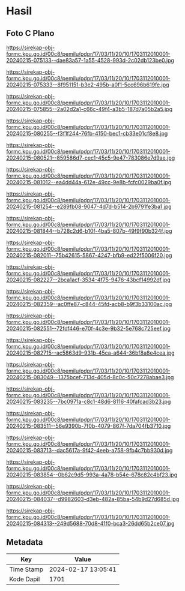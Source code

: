# Hasil

## Foto C Plano

https://sirekap-obj-formc.kpu.go.id/00c8/pemilu/pdpr/17/03/11/20/10/1703112010001-20240215-075133--dae83a57-1a55-4528-993d-2c02db123be0.jpg

https://sirekap-obj-formc.kpu.go.id/00c8/pemilu/pdpr/17/03/11/20/10/1703112010001-20240215-075333--8f951151-b3e2-495b-a0f1-5cc696b619fe.jpg

https://sirekap-obj-formc.kpu.go.id/00c8/pemilu/pdpr/17/03/11/20/10/1703112010001-20240215-075855--2a02d2a1-c66c-49f4-a3b5-187d7a05b2a5.jpg

https://sirekap-obj-formc.kpu.go.id/00c8/pemilu/pdpr/17/03/11/20/10/1703112010001-20240215-080255--f3f1f244-76fb-4150-bec1-cb33e01cf8e8.jpg

https://sirekap-obj-formc.kpu.go.id/00c8/pemilu/pdpr/17/03/11/20/10/1703112010001-20240215-080521--859586d7-cec1-45c5-9e47-783086e7d9ae.jpg

https://sirekap-obj-formc.kpu.go.id/00c8/pemilu/pdpr/17/03/11/20/10/1703112010001-20240215-081012--ea4dd44a-612e-49cc-9e8b-fcfc0029ba0f.jpg

https://sirekap-obj-formc.kpu.go.id/00c8/pemilu/pdpr/17/03/11/20/10/1703112010001-20240215-081254--e289fb08-9047-4d7d-b514-2b9791fe3ba1.jpg

https://sirekap-obj-formc.kpu.go.id/00c8/pemilu/pdpr/17/03/11/20/10/1703112010001-20240215-081844--b728c2d6-b10f-4ba5-807b-49f9f90b324f.jpg

https://sirekap-obj-formc.kpu.go.id/00c8/pemilu/pdpr/17/03/11/20/10/1703112010001-20240215-082011--75b42615-5867-4247-bfb9-ed22f5006f20.jpg

https://sirekap-obj-formc.kpu.go.id/00c8/pemilu/pdpr/17/03/11/20/10/1703112010001-20240215-082227--2bca1acf-3534-4f75-9476-43bcf14992df.jpg

https://sirekap-obj-formc.kpu.go.id/00c8/pemilu/pdpr/17/03/11/20/10/1703112010001-20240215-082359--ac0ffe87-c844-45fd-acb8-b9f3b33100ac.jpg

https://sirekap-obj-formc.kpu.go.id/00c8/pemilu/pdpr/17/03/11/20/10/1703112010001-20240215-082551--72fdf446-e70f-4c3e-9b32-5e768c725eef.jpg

https://sirekap-obj-formc.kpu.go.id/00c8/pemilu/pdpr/17/03/11/20/10/1703112010001-20240215-082715--ac5863d9-931b-45ca-a644-36bf8a8e4cea.jpg

https://sirekap-obj-formc.kpu.go.id/00c8/pemilu/pdpr/17/03/11/20/10/1703112010001-20240215-083049--1375bcef-713d-405d-8c0c-50c7278abae3.jpg

https://sirekap-obj-formc.kpu.go.id/00c8/pemilu/pdpr/17/03/11/20/10/1703112010001-20240215-083235--7bc0971a-c8c1-48d6-8116-40fafcad3b23.jpg

https://sirekap-obj-formc.kpu.go.id/00c8/pemilu/pdpr/17/03/11/20/10/1703112010001-20240215-083511--56e9390b-7f0b-4079-867f-7da704fb3710.jpg

https://sirekap-obj-formc.kpu.go.id/00c8/pemilu/pdpr/17/03/11/20/10/1703112010001-20240215-083713--dac5617a-9f42-4eeb-a758-9fb4c7bb930d.jpg

https://sirekap-obj-formc.kpu.go.id/00c8/pemilu/pdpr/17/03/11/20/10/1703112010001-20240215-083854--0b62c9d5-993a-4a78-b54e-678c82c4bf23.jpg

https://sirekap-obj-formc.kpu.go.id/00c8/pemilu/pdpr/17/03/11/20/10/1703112010001-20240215-084037--d9982603-d3eb-482a-85ba-54b9d27d685d.jpg

https://sirekap-obj-formc.kpu.go.id/00c8/pemilu/pdpr/17/03/11/20/10/1703112010001-20240215-084313--249d5688-70d8-41f0-bca3-26dd65b2ce07.jpg


## Metadata

| Key        | Value               |
| ---------- | ------------------- |
| Time Stamp | 2024-02-17 13:05:41 |
| Kode Dapil | 1701                |



